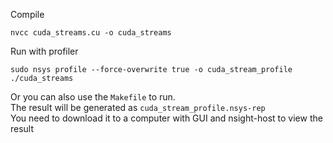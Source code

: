 Compile
```
nvcc cuda_streams.cu -o cuda_streams
```
Run with profiler
 ```
sudo nsys profile --force-overwrite true -o cuda_stream_profile ./cuda_streams
```
Or you can also use the ```Makefile``` to run.  
The result will be generated as ```cuda_stream_profile.nsys-rep```   
You need to download it to a computer with GUI and nsight-host to view the result